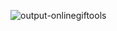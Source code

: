 
![output-onlinegiftools](https://github.com/user-attachments/assets/e954bf4a-e7fe-474d-b0c2-30aea2afaf9f)

